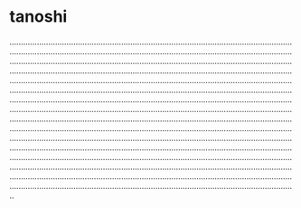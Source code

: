# tanoshi

..................................................................................................................................................................................................................................................................................................................................................................................................................................................................................................................................................................................................................................................................................................................................................................................................................................................................................................................................................................................................................................................................................................................................................................................................................................................................................................................................................................................................................................................................................................................................................................................................................................................................................................................................................................................................................................................................................................................................................................................................................................................................